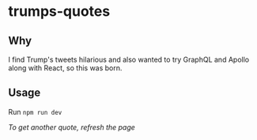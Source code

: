 # trumps-quotes

## Why
I find Trump's tweets hilarious and also wanted to try GraphQL and Apollo along with React, so this was born.

## Usage
Run `npm run dev`

_To get another quote, refresh the page_
